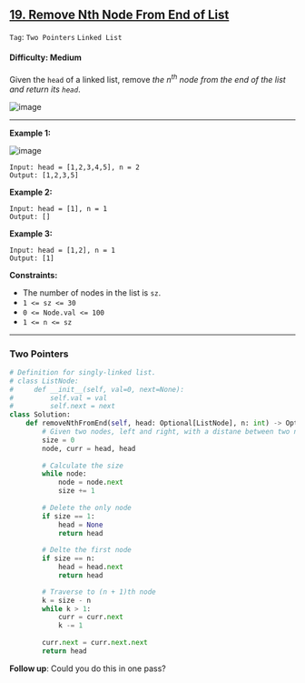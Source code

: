 ## [19. Remove Nth Node From End of List](https://leetcode.com/problems/remove-nth-node-from-end-of-list/)

```Tag```: ```Two Pointers``` ```Linked List```

#### Difficulty: Medium

Given the ```head``` of a linked list, remove _the n<sup>th</sup> node from the end of the list and return its ```head```_.

![image](https://user-images.githubusercontent.com/35042430/222884612-7eeb76b5-29fb-4620-bdf4-885c3505a602.png)

---

__Example 1:__

![image](https://assets.leetcode.com/uploads/2020/10/03/remove_ex1.jpg)
```
Input: head = [1,2,3,4,5], n = 2
Output: [1,2,3,5]
```

__Example 2:__
```
Input: head = [1], n = 1
Output: []
```

__Example 3:__
```
Input: head = [1,2], n = 1
Output: [1]
```

__Constraints:__

- The number of nodes in the list is ```sz```.
- ```1 <= sz <= 30```
- ```0 <= Node.val <= 100```
- ```1 <= n <= sz```
 
---

### Two Pointers

```Python
# Definition for singly-linked list.
# class ListNode:
#     def __init__(self, val=0, next=None):
#         self.val = val
#         self.next = next
class Solution:
    def removeNthFromEnd(self, head: Optional[ListNode], n: int) -> Optional[ListNode]:
        # Given two nodes, left and right, with a distane between two nodes always maintained at n
        size = 0
        node, curr = head, head
        
        # Calculate the size
        while node:
            node = node.next
            size += 1
        
        # Delete the only node
        if size == 1:
            head = None
            return head
        
        # Delte the first node
        if size == n:
            head = head.next
            return head

        # Traverse to (n + 1)th node    
        k = size - n
        while k > 1:
            curr = curr.next
            k -= 1
        
        curr.next = curr.next.next
        return head
```

__Follow up__: Could you do this in one pass?

```Python

```
